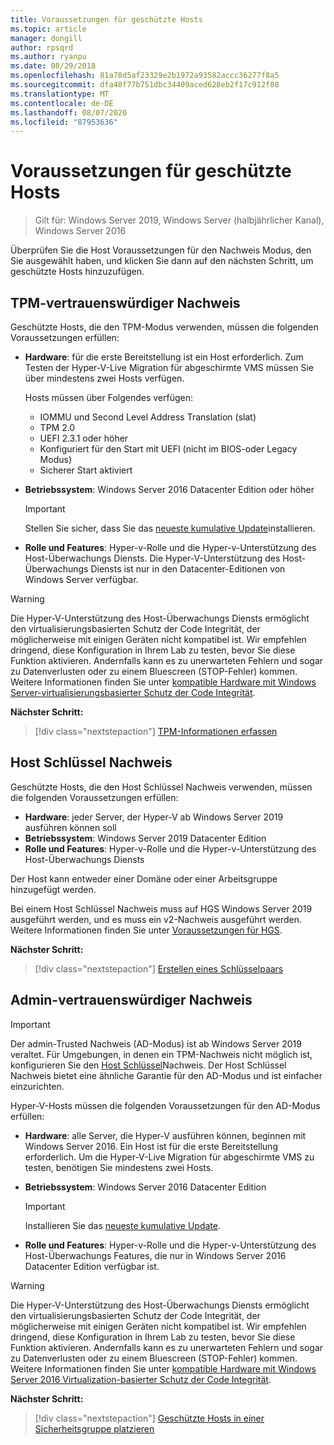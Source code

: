 ```yaml
---
title: Voraussetzungen für geschützte Hosts
ms.topic: article
manager: dongill
author: rpsqrd
ms.author: ryanpu
ms.date: 08/29/2018
ms.openlocfilehash: 81a78d5af23329e2b1972a93582accc36277f8a5
ms.sourcegitcommit: dfa48f77b751dbc34409aced628eb2f17c912f08
ms.translationtype: MT
ms.contentlocale: de-DE
ms.lasthandoff: 08/07/2020
ms.locfileid: "87953636"
---
```

# <a name="prerequisites-for-guarded-hosts"></a>Voraussetzungen für geschützte Hosts

>Gilt für: Windows Server 2019, Windows Server (halbjährlicher Kanal), Windows Server 2016

Überprüfen Sie die Host Voraussetzungen für den Nachweis Modus, den Sie ausgewählt haben, und klicken Sie dann auf den nächsten Schritt, um geschützte Hosts hinzuzufügen.

## <a name="tpm-trusted-attestation"></a>TPM-vertrauenswürdiger Nachweis

Geschützte Hosts, die den TPM-Modus verwenden, müssen die folgenden Voraussetzungen erfüllen:

-   **Hardware**: für die erste Bereitstellung ist ein Host erforderlich. Zum Testen der Hyper-V-Live Migration für abgeschirmte VMS müssen Sie über mindestens zwei Hosts verfügen.

    Hosts müssen über Folgendes verfügen:

    - IOMMU und Second Level Address Translation (slat)
    - TPM 2.0
    - UEFI 2.3.1 oder höher
    - Konfiguriert für den Start mit UEFI (nicht im BIOS-oder Legacy Modus)
    - Sicherer Start aktiviert

-   **Betriebssystem**: Windows Server 2016 Datacenter Edition oder höher

    > [!IMPORTANT]
    > Stellen Sie sicher, dass Sie das [neueste kumulative Update](https://support.microsoft.com/help/4000825/windows-10-and-windows-server-2016-update-history)installieren.

-   **Rolle und Features**: Hyper-v-Rolle und die Hyper-v-Unterstützung des Host-Überwachungs Diensts. Die Hyper-V-Unterstützung des Host-Überwachungs Diensts ist nur in den Datacenter-Editionen von Windows Server verfügbar.

> [!WARNING]
> Die Hyper-V-Unterstützung des Host-Überwachungs Diensts ermöglicht den virtualisierungsbasierten Schutz der Code Integrität, der möglicherweise mit einigen Geräten nicht kompatibel ist.
> Wir empfehlen dringend, diese Konfiguration in Ihrem Lab zu testen, bevor Sie diese Funktion aktivieren.
> Andernfalls kann es zu unerwarteten Fehlern und sogar zu Datenverlusten oder zu einem Bluescreen (STOP-Fehler) kommen.
> Weitere Informationen finden Sie unter [kompatible Hardware mit Windows Server-virtualisierungsbasierter Schutz der Code Integrität](guarded-fabric-compatible-hardware-with-virtualization-based-protection-of-code-integrity.md).

**Nächster Schritt:**
> [!div class="nextstepaction"]
> [TPM-Informationen erfassen](guarded-fabric-tpm-trusted-attestation-capturing-hardware.md)

## <a name="host-key-attestation"></a>Host Schlüssel Nachweis

Geschützte Hosts, die den Host Schlüssel Nachweis verwenden, müssen die folgenden Voraussetzungen erfüllen:

- **Hardware**: jeder Server, der Hyper-V ab Windows Server 2019 ausführen können soll
- **Betriebssystem**: Windows Server 2019 Datacenter Edition
- **Rolle und Features**: Hyper-v-Rolle und die Hyper-v-Unterstützung des Host-Überwachungs Diensts

Der Host kann entweder einer Domäne oder einer Arbeitsgruppe hinzugefügt werden.

Bei einem Host Schlüssel Nachweis muss auf HGS Windows Server 2019 ausgeführt werden, und es muss ein v2-Nachweis ausgeführt werden. Weitere Informationen finden Sie unter [Voraussetzungen für HGS](guarded-fabric-prepare-for-hgs.md#prerequisites).

**Nächster Schritt:**
> [!div class="nextstepaction"]
> [Erstellen eines Schlüsselpaars](guarded-fabric-create-host-key.md)

## <a name="admin-trusted-attestation"></a>Admin-vertrauenswürdiger Nachweis

>[!IMPORTANT]
>Der admin-Trusted Nachweis (AD-Modus) ist ab Windows Server 2019 veraltet. Für Umgebungen, in denen ein TPM-Nachweis nicht möglich ist, konfigurieren Sie den [Host Schlüssel](#host-key-attestation)Nachweis. Der Host Schlüssel Nachweis bietet eine ähnliche Garantie für den AD-Modus und ist einfacher einzurichten.

Hyper-V-Hosts müssen die folgenden Voraussetzungen für den AD-Modus erfüllen:

-   **Hardware**: alle Server, die Hyper-V ausführen können, beginnen mit Windows Server 2016. Ein Host ist für die erste Bereitstellung erforderlich. Um die Hyper-V-Live Migration für abgeschirmte VMS zu testen, benötigen Sie mindestens zwei Hosts.

-   **Betriebssystem**: Windows Server 2016 Datacenter Edition

    > [!IMPORTANT]
    > Installieren Sie das [neueste kumulative Update](https://support.microsoft.com/help/4000825/windows-10-and-windows-server-2016-update-history).

-   **Rolle und Features**: Hyper-v-Rolle und die Hyper-v-Unterstützung des Host-Überwachungs Features, die nur in Windows Server 2016 Datacenter Edition verfügbar ist.

> [!WARNING]
> Die Hyper-V-Unterstützung des Host-Überwachungs Diensts ermöglicht den virtualisierungsbasierten Schutz der Code Integrität, der möglicherweise mit einigen Geräten nicht kompatibel ist.
> Wir empfehlen dringend, diese Konfiguration in Ihrem Lab zu testen, bevor Sie diese Funktion aktivieren.
> Andernfalls kann es zu unerwarteten Fehlern und sogar zu Datenverlusten oder zu einem Bluescreen (STOP-Fehler) kommen.
> Weitere Informationen finden Sie unter [kompatible Hardware mit Windows Server 2016 Virtualization-basierter Schutz der Code Integrität](guarded-fabric-compatible-hardware-with-virtualization-based-protection-of-code-integrity.md).

**Nächster Schritt:**
> [!div class="nextstepaction"]
> [Geschützte Hosts in einer Sicherheitsgruppe platzieren](guarded-fabric-admin-trusted-attestation-creating-a-security-group.md)